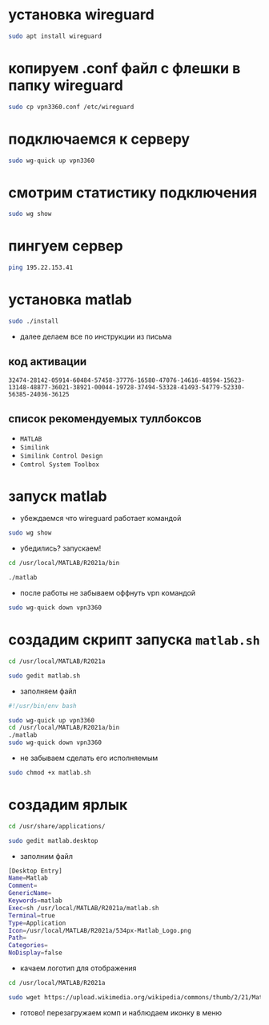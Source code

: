 # установка wireguard

```bash
sudo apt install wireguard
```

# копируем .conf файл с флешки в папку wireguard

```bash
sudo cp vpn3360.conf /etc/wireguard
```

# подключаемся к серверу

```bash
sudo wg-quick up vpn3360
```

# смотрим статистику подключения

```bash
sudo wg show
```

# пингуем сервер

```bash
ping 195.22.153.41
```

# установка matlab

```bash
sudo ./install
```

* далее делаем все по инструкции из письма

## код активации

`32474-28142-05914-60484-57458-37776-16580-47076-14616-48594-15623-13148-48877-36021-38921-00044-19728-37494-53328-41493-54779-52330-56385-24036-36125`

## список рекомендуемых туллбоксов

* `MATLAB`
* `Similink`
* `Similink Control Design`
* `Comtrol System Toolbox`

# запуск matlab

* убеждаемся что wireguard работает командой

```bash
sudo wg show
```

* убедились? запускаем!

```bash
cd /usr/local/MATLAB/R2021a/bin
```

```bash
./matlab
```

* после работы не забываем оффнуть vpn командой

```bash
sudo wg-quick down vpn3360
```

# создадим скрипт запуска `matlab.sh`

```bash
cd /usr/local/MATLAB/R2021a
```

```bash
sudo gedit matlab.sh
```

* заполняем файл

```bash
#!/usr/bin/env bash

sudo wg-quick up vpn3360
cd /usr/local/MATLAB/R2021a/bin
./matlab
sudo wg-quick down vpn3360
```

* не забываем сделать его исполняемым

```bash
sudo chmod +x matlab.sh
```

# создадим ярлык

```bash
cd /usr/share/applications/
```

```bash
sudo gedit matlab.desktop
```

* заполним файл

```bash
[Desktop Entry]
Name=Matlab
Comment=
GenericName=
Keywords=matlab
Exec=sh /usr/local/MATLAB/R2021a/matlab.sh
Terminal=true
Type=Application
Icon=/usr/local/MATLAB/R2021a/534px-Matlab_Logo.png
Path=
Categories=
NoDisplay=false
```

* качаем логотип для отображения

```bash
cd /usr/local/MATLAB/R2021a
```

```bash
sudo wget https://upload.wikimedia.org/wikipedia/commons/thumb/2/21/Matlab_Logo.png/534px-Matlab_Logo.png
```

* готово! перезагружаем комп и наблюдаем иконку в меню